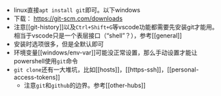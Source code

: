 - linux直接`apt install git`即可。以下windows
- 下载：
https://git-scm.com/downloads
- 注意[[git-history]]以及`Ctrl+Shift+G`等vscode功能都需要先安装git才能用。相当于vscode只是一个表层接口（“shell”？），参考[[general]]
- 安装时选项很多，但是全默认即可
- 环境变量[[windows/env-var]]可能没正常设置，那么手动设置才能让powershell使用`git`命令
- `git clone`还有一大堆坑，比如[[hosts]]，[[https-ssh]]，[[personal-access-tokens]]
  - 注意`git`和`github`的边界。参考[[other-hubs]]